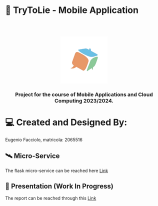 # 🎲 TryToLie - Mobile Application
<br />
<br />
<p align="center">
    <img src="app/src/main/assets/logo_trytolie.png" alt="TryToLie Logo" height="150">
  <h3 align="center"> Project for the course of Mobile Applications and Cloud Computing 2023/2024. </h3>
<p>


# 💻 Created and Designed By:

Eugenio Facciolo, matricola: 2065516

## 🛰️ Micro-Service

The flask micro-service can be reached here <a href="https://github.com/EFProject/TryToLie-MicroService-MACC">Link</a>

## 📖 Presentation (Work In Progress)

The report can be reached through this <a href="https://docs.google.com/presentation/d/e/2PACX-1vQlZZHmjVoobGvMlqHm1nzgkaO-f30Fcq8OG2odYMNcmDIqR62MzOCIX12LT9IWgg/pub?start=false&loop=false&delayms=3000">Link</a>
